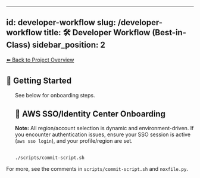 ***

## id: developer-workflow&#xA;slug: /developer-workflow&#xA;title: 🛠️ Developer Workflow (Best-in-Class)&#xA;sidebar_position: 2

<section>
<div>
  <a href="../../../README.md">⬅️ Back to Project Overview</a>
</div>
</section>

<section>
<h2>
  <span>🚀</span> Getting Started
</h2>
</section>

<ol>
    See below for onboarding steps.
<section>
<h2>
  <span>🔑</span> AWS SSO/Identity Center Onboarding
</h2>
<ol>
</ol>
<b>Note:</b> All region/account selection is dynamic and environment-driven. If you encounter authentication issues, ensure your SSO session is active (<code>aws sso login</code>), and your profile/region are set.

</section>
</ol>

<section>
<h2>
</h2>
<ol>
    <code>./scripts/commit-script.sh</code>
    <ul>
    </ul>
    <ul>
    </ul>
</ol>
<div>
<ul>
</ul>
For more, see the comments in <code>scripts/commit-script.sh</code> and <code>noxfile.py</code>.
</div>
</section>